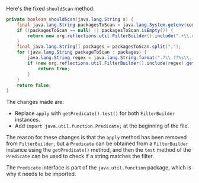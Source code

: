 Here's the fixed `shouldScan` method:
```java
private boolean shouldScan(java.lang.String s) {
    final java.lang.String packagesToScan = java.lang.System.getenv(com.thoughtworks.gauge.GaugeConstant.PACKAGE_TO_SCAN);
    if ((packagesToScan == null) || packagesToScan.isEmpty()) {
        return new org.reflections.util.FilterBuilder().include(".+\\.class").getPredicate().test(s);
    }
    final java.lang.String[] packages = packagesToScan.split(",");
    for (java.lang.String packageToScan : packages) {
        java.lang.String regex = java.lang.String.format(".?\\.??%s\\..+\\.class", packageToScan);
        if (new org.reflections.util.FilterBuilder().include(regex).getPredicate().test(s)) {
            return true;
        }
    }
    return false;
}
```
The changes made are:

* Replace `apply` with `getPredicate().test()` for both `FilterBuilder` instances.
* Add `import java.util.function.Predicate;` at the beginning of the file.

The reason for these changes is that the `apply` method has been removed from `FilterBuilder`, but a `Predicate` can be obtained from a `FilterBuilder` instance using the `getPredicate()` method, and then the `test` method of the `Predicate` can be used to check if a string matches the filter.

The `Predicate` interface is part of the `java.util.function` package, which is why it needs to be imported.